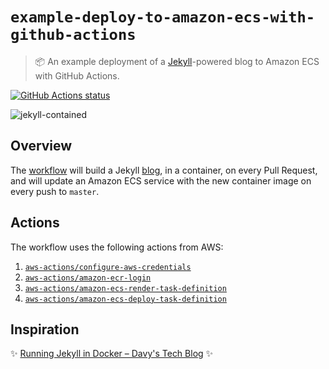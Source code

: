 # `example-deploy-to-amazon-ecs-with-github-actions`

> :package: An example deployment of a [Jekyll](https://jekyllrb.com/)-powered blog to Amazon ECS with GitHub Actions.

<a href="https://github.com/swinton/jekyll-contained"><img alt="GitHub Actions status" src="https://github.com/swinton/jekyll-contained/workflows/Build/badge.svg"></a>

![jekyll-contained](https://user-images.githubusercontent.com/27806/67113157-6c8fc900-f19e-11e9-92ab-4106ef5ad22d.png)

## Overview

The [workflow](.github/workflows/main.yml) will build a Jekyll [blog](blog/), in a container, on every Pull Request, and will update an Amazon ECS service with the new container image on every push to `master`.

## Actions

The workflow uses the following actions from AWS:

1. [`aws-actions/configure-aws-credentials`](https://github.com/marketplace/actions/configure-aws-credentials-action-for-github-actions)
1. [`aws-actions/amazon-ecr-login`](https://github.com/marketplace/actions/amazon-ecr-login-action-for-github-actions)
1. [`aws-actions/amazon-ecs-render-task-definition`](https://github.com/marketplace/actions/amazon-ecs-render-task-definition-action-for-github-actions)
1. [`aws-actions/amazon-ecs-deploy-task-definition`](https://github.com/marketplace/actions/amazon-ecs-deploy-task-definition-action-for-github-actions)

## Inspiration

:sparkles: [Running Jekyll in Docker – Davy's Tech Blog](https://ddewaele.github.io/running-jekyll-in-docker/) :sparkles:
